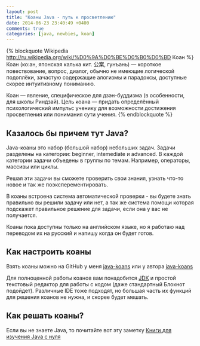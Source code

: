 ```yaml
---
layout: post
title: "Коаны Java - путь к просветлению"
date: 2014-06-23 23:40:49 +0400
comments: true
categories: [java, newbies, koan]
---
```


{% blockquote Wikipedia http://ru.wikipedia.org/wiki/%D0%9A%D0%BE%D0%B0%D0%BD Коан %}
Коан (ко:ан, японская калька кит. 公案, гунъань) — короткое повествование, вопрос, диалог, обычно не имеющие логической подоплёки, зачастую содержащие алогизмы и парадоксы, доступные скорее интуитивному пониманию.

Коан  — явление, специфическое для дзэн-буддизма (в особенности, для школы Риндзай). Цель коана — придать определённый психологический импульс ученику для возможности достижения просветления или понимания сути учения.
{% endblockquote %}

## Казалось бы причем тут Java?

<!-- more -->

Java-коаны это набор (большой набор) небольших задач. Задачи разделены на категории: beginner, intemediate и advanced. В каждой категории задачи объедены в группы по темам. Например, операторы, массивы или циклы.

Решая эти задачи вы сможете проверить свои знания, узнать что-то новое и так же поэксперементировать.

В коаны встроена система автоматической проверки - вы будете знать правильно вы решили задачу или нет, а так же система помощи которая подскажет правильное решение для задачи, если она у вас не получается.

Коаны пока доступны только на английском языке, но я работаю над переводом их на русский и напишу когда он будет готов.

## Как настроить коаны

Взять коаны можно на GitHub у меня [java-koans](https://github.com/Vaysman/java-koans) или у автора [java-koans](https://github.com/matyb/java-koans)

Для полноценной работы коанов вам понадобится [JDK](http://www.oracle.com/technetwork/java/javase/downloads/index.html) и простой текстовый редактор для работы с кодом (даже стандартный Блокнот подойдет). Различные IDE тоже подходят, но большая часть их функций для решения коанов не нужна, и скорее будет мешать.

## Как решать коаны?

Если вы не знаете Java, то почитайте вот эту заметку [Книги для изучения Java с нуля](/blog/2014/06/11/knighi-dlia-izuchieniia-java-s-nulia)
